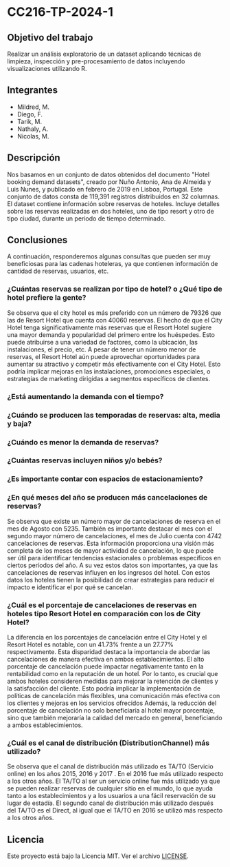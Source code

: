 # CC216-TP-2024-1
## Objetivo del trabajo
Realizar un análisis exploratorio de un dataset aplicando técnicas de limpieza, inspección y pre-procesamiento de datos incluyendo visualizaciones utilizando R.
## Integrantes
- Mildred, M.
- Diego, F.
- Tarik, M.
- Nathaly, A.
- Nicolas, M.
## Descripción
Nos basamos en un conjunto de datos obtenidos del documento "Hotel booking demand datasets", creado por Nuño Antonio, Ana de Almeida y Luis Nunes, y publicado en febrero de 2019 en Lisboa, Portugal. Este conjunto de datos consta de 119,391 registros distribuidos en 32 columnas. El dataset contiene información sobre reservas de hoteles. Incluye detalles sobre las reservas realizadas en dos hoteles, uno de tipo resort y otro de tipo ciudad, durante un periodo de tiempo determinado.
## Conclusiones
A continuación, responderemos algunas consultas que pueden ser muy beneficiosas para las cadenas hoteleras, ya que contienen información de cantidad de reservas, usuarios, etc.
### ¿Cuántas reservas se realizan por tipo de hotel? o ¿Qué tipo de hotel prefiere la gente?
Se observa que el city hotel es más preferido con un número de 79326 que las de Resort Hotel que cuenta con 40060 reservas. El hecho de que el City Hotel tenga significativamente más reservas que el Resort Hotel sugiere una mayor demanda y popularidad del primero entre los huéspedes. Esto puede atribuirse a una variedad de factores, como la ubicación, las instalaciones, el precio, etc.
A pesar de tener un número menor de reservas, el Resort Hotel aún puede aprovechar oportunidades para aumentar su atractivo y competir más efectivamente con el City Hotel. Esto podría implicar mejoras en las instalaciones, promociones especiales, o estrategias de marketing dirigidas a segmentos específicos de clientes.
### ¿Está aumentando la demanda con el tiempo?

### ¿Cuándo se producen las temporadas de reservas: alta, media y baja?
### ¿Cuándo es menor la demanda de reservas?
### ¿Cuántas reservas incluyen niños y/o bebés?
### ¿Es importante contar con espacios de estacionamiento?
### ¿En qué meses del año se producen más cancelaciones de reservas?
Se observa que existe un número mayor de cancelaciones de reserva en el mes de Agosto con 5235. También es importante destacar el mes con el segundo mayor número de cancelaciones, el mes de Julio cuenta con 4742 cancelaciones de reservas. Esta información proporciona una visión más completa de los meses de mayor actividad de cancelación, lo que puede ser útil para identificar tendencias estacionales o problemas específicos en ciertos períodos del año. A su vez estos datos son importantes, ya que las cancelaciones de reservas influyen en los ingresos del hotel. Con estos datos los hoteles tienen la posibilidad de crear estrategias para reducir el impacto e identificar el por qué se cancelan. 
### ¿Cuál es el porcentaje de cancelaciones de reservas en hoteles tipo Resort Hotel en comparación con los de City Hotel?
La diferencia en los porcentajes de cancelación entre el City Hotel y el Resort Hotel es notable, con un 41.73% frente a un 27.77% respectivamente. Esta disparidad destaca la importancia de abordar las cancelaciones de manera efectiva en ambos establecimientos. El alto porcentaje de cancelación puede impactar negativamente tanto en la rentabilidad como en la reputación de un hotel. Por lo tanto, es crucial que ambos hoteles consideren medidas para mejorar la retención de clientes y la satisfacción del cliente. Esto podría implicar la implementación de políticas de cancelación más flexibles, una comunicación más efectiva con los clientes y mejoras en los servicios ofrecidos Además, la reducción del porcentaje de  cancelación no solo beneficiaría al hotel mayor porcentaje, sino que también mejoraría la calidad del mercado en general, beneficiando a ambos establecimientos.
### ¿Cuál es el canal de distribución (DistributionChannel) más utilizado?
Se observa que el canal de distribución más utilizado es TA/TO (Servicio online) en los años 2015, 2016 y 2017 . En el 2016 fue más utilizado respecto a los otros años. El TA/TO al ser un servicio online fue más utilizado ya que se pueden realizar reservas de cualquier sitio en el mundo, lo que ayuda tanto a los establecimientos y a los usuarios a una fácil reservación de su lugar de estadía. El segundo canal de distribución más utilizado después del TA/TO es el Direct, al igual que el TA/TO en 2016 se utilizó más respecto a los otros años.
## Licencia
Este proyecto está bajo la Licencia MIT. Ver el archivo [LICENSE](LICENSE).